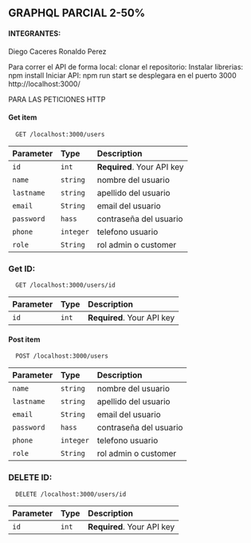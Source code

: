 
## GRAPHQL PARCIAL 2-50%

#### INTEGRANTES:
Diego Caceres
Ronaldo Perez



Para correr el API de forma local:
clonar el repositorio:
Instalar librerias: npm install
Iniciar API: npm run start se desplegara en el puerto 3000
http://localhost:3000/

PARA LAS PETICIONES HTTP

#### Get item

```http
  GET /localhost:3000/users
```
| Parameter | Type     | Description                |
| :-------- | :------- | :------------------------- |
| `id` | `int` | **Required**. Your API key |
| `name` | `string` | nombre del usuario |
| `lastname` | `string` | apellido del usuario |
| `email` | `String` | email del usuario |
| `password` | `hass` | contraseña del usuario |
| `phone` | `integer` | telefono usuario |
| `role` | `String` | rol admin o customer |

### Get ID:
```http
  GET /localhost:3000/users/id
```
| Parameter | Type     | Description                |
| :-------- | :------- | :------------------------- |
| `id` | `int` | **Required**. Your API key |

#### Post item

```http
  POST /localhost:3000/users
```

| Parameter | Type     | Description                |
| :-------- | :------- | :------------------------- |
| `name` | `string` | nombre del usuario |
| `lastname` | `string` | apellido del usuario |
| `email` | `String` | email del usuario |
| `password` | `hass` | contraseña del usuario |
| `phone` | `integer` | telefono usuario |
| `role` | `String` | rol admin o customer |

### DELETE ID:
```http
  DELETE /localhost:3000/users/id
```
| Parameter | Type     | Description                |
| :-------- | :------- | :------------------------- |
| `id` | `int` | **Required**. Your API key |
